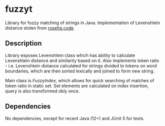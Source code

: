 # fuzzyt

Library for fuzzy matching of strings in Java. Implementation of Levenshtein distance stolen from [rosetta code](https://rosettacode.org/wiki/Levenshtein_distance#Java).

## Description

Library exposes Levenshtein class which has ability to calculate Levenshtein distance and similarity based on it. Also implements token ratio - i.e. Levenshtein distance
calculated for strings divided to tokens on word boundaries, which are then sorted lexically and joined to form new string.

Main class is *FuzzyIndex*, which allows for quick searching of matches of token ratio in static set. Set elements are calculated on index insertion, query is also transformed
obly once.

## Dependencies

No dependencies, except for recent Java (12+) and JUnit 5 for tests.

